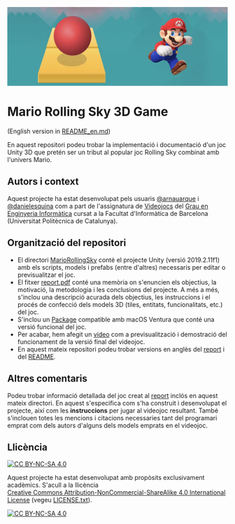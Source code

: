 ![MarioRollingSkyBanner](others/banner.png)

# Mario Rolling Sky 3D Game

(English version in [README_en.md](README_en.md))

En aquest repositori podeu trobar la implementació i documentació d'un joc Unity 3D que pretén ser un tribut al popular joc Rolling Sky combinat amb l'univers Mario.

## Autors i context

Aquest projecte ha estat desenvolupat pels usuaris [@arnauarque](https://github.com/arnauarque) i [@danielesquina](https://github.com/danielesquina) com a part de l'assignatura de [Videojocs](https://www.fib.upc.edu/ca/estudis/graus/grau-en-enginyeria-informatica/pla-destudis/assignatures/VJ) del [Grau en Enginyeria Informàtica](https://www.fib.upc.edu/ca/estudis/graus/grau-en-enginyeria-informatica) cursat a la Facultat d'Informàtica de Barcelona (Universitat Politècnica de Catalunya).

## Organització del repositori

- El directori [MarioRollingSky](game/MarioRollingSky) conté el projecte Unity (versió 2019.2.11f1) amb els scripts, models i prefabs (entre d'altres) necessaris per editar o previsualitzar el joc. 
- El fitxer [report.pdf](reports/report.pdf) conté una memòria on s'enuncien els objectius, la motivació, la metodologia i les conclusions del projecte. A més a més, s'inclou una descripció acurada dels objectius, les instruccions i el procés de confecció dels models 3D (tiles, entitats, funcionalitats, etc.) del joc. 
- S'inclou un [Package](game/MarioRollingSkyMac.app) compatible amb macOS Ventura que conté una versió funcional del joc.
- Per acabar, hem afegit un [vídeo](others/demo.avi) com a previsualització i demostració del funcionament de la versió final del videojoc. 
- En aquest mateix repositori podeu trobar versions en anglès del [report](reports/report_en.pdf) i del [README](README_en.md).

## Altres comentaris

Podeu trobar informació detallada del joc creat al [report](reports/report.pdf) inclós en aquest mateix directori. En aquest s'especifica com s'ha construit i desenvolupat el projecte, així com les **instruccions** per jugar al videojoc resultant. També s'inclouen totes les mencions i citacions necessaries tant del programari emprat com dels autors d'alguns dels models emprats en el videojoc. 

## Llicència

[![CC BY-NC-SA 4.0][cc-by-nc-sa-shield]][cc-by-nc-sa]

Aquest projecte ha estat desenvolupat amb propòsits exclusivament acadèmics. S'acull a la llicència  
[Creative Commons Attribution-NonCommercial-ShareAlike 4.0 International License][cc-by-nc-sa] (vegeu [LICENSE.txt](LICENSE.txt)).

[![CC BY-NC-SA 4.0][cc-by-nc-sa-image]][cc-by-nc-sa]

[cc-by-nc-sa]: http://creativecommons.org/licenses/by-nc-sa/4.0/
[cc-by-nc-sa-image]: https://licensebuttons.net/l/by-nc-sa/4.0/88x31.png
[cc-by-nc-sa-shield]: https://img.shields.io/badge/License-CC%20BY--NC--SA%204.0-lightgrey.svg
